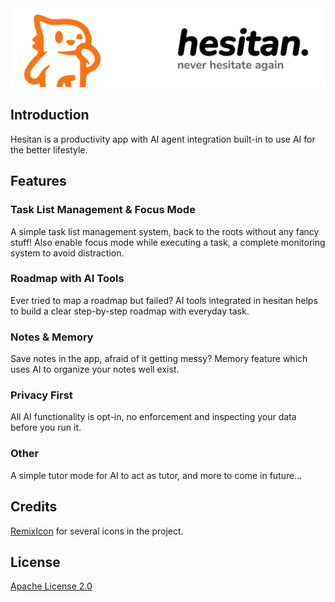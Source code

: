 <picture>
	<source media="(prefers-color-scheme: dark)" srcset="assets/banner_dark.png">
	<img src="assets/banner.png" alt="hesitan" />
</picture>

## Introduction
Hesitan is a productivity app with AI agent integration built-in to use AI for the better lifestyle.

## Features
### Task List Management & Focus Mode
A simple task list management system, back to the roots without any fancy stuff! Also enable focus mode while executing a task, a complete monitoring system to avoid distraction.
### Roadmap with AI Tools
Ever tried to map a roadmap but failed? AI tools integrated in hesitan helps to build a clear step-by-step roadmap with everyday task.
### Notes & Memory
Save notes in the app, afraid of it getting messy? Memory feature which uses AI to organize your notes well exist.
### Privacy First
All AI functionality is opt-in, no enforcement and inspecting your data before you run it.
### Other
A simple tutor mode for AI to act as tutor, and more to come in future...


## Credits
[RemixIcon](https://github.com/Remix-Design/RemixIcon) for several icons in the project.

## License
[Apache License 2.0](LICENSE)